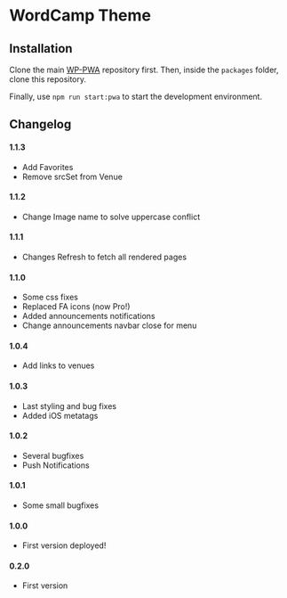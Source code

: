 # WordCamp Theme

## Installation

Clone the main [WP-PWA](https://github.com/wp-pwa/wp-pwa) repository first. Then, inside the `packages` folder, clone this repository.

Finally, use `npm run start:pwa` to start the development environment.

## Changelog

#### 1.1.3

- Add Favorites
- Remove srcSet from Venue

#### 1.1.2

- Change Image name to solve uppercase conflict

#### 1.1.1

- Changes Refresh to fetch all rendered pages

#### 1.1.0

- Some css fixes
- Replaced FA icons (now Pro!)
- Added announcements notifications
- Change announcements navbar close for menu

#### 1.0.4

- Add links to venues

#### 1.0.3

- Last styling and bug fixes
- Added iOS metatags

#### 1.0.2

- Several bugfixes
- Push Notifications

#### 1.0.1

- Some small bugfixes

#### 1.0.0

- First version deployed!

#### 0.2.0

- First version
